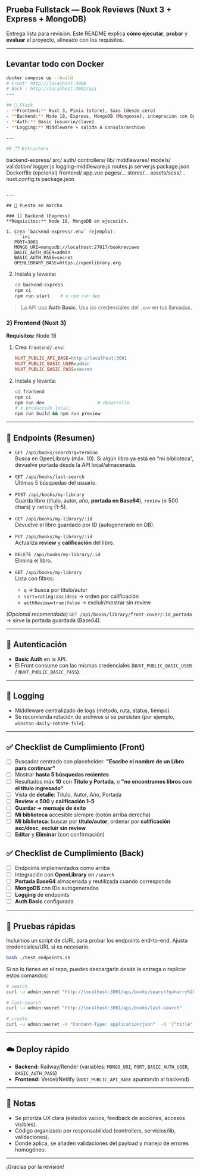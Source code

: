 ## Prueba Fullstack — Book Reviews (Nuxt 3 + Express + MongoDB)

Entrega lista para revisión. Este README explica **cómo ejecutar**, **probar** y **evaluar** el proyecto, alineado con los requisitos.

---

## Levantar todo con Docker
```bash
docker compose up --build
# Front: http://localhost:3000
# Back : http://localhost:3001/api
---

## 🧱 Stack
- **Frontend:** Nuxt 3, Pinia (store), Sass (desde cero)
- **Backend:** Node 18, Express, MongoDB (Mongoose), integración con OpenLibrary
- **Auth:** Basic (usuario/clave)
- **Logging:** Middleware + salida a consola/archivo

---

## 🗂️ Estructura
```
backend-express/
  src/
    auth/
    controllers/
    lib/
    middlewares/
    models/
    validation/
    logger.js
    logging-middleware.js
    routes.js
    server.js
  package.json
  Dockerfile (opcional)
frontend/
  app.vue
  pages/...
  stores/...
  assets/scss/...
  nuxt.config.ts
  package.json
```

---

## 🚀 Puesta en marcha

### 1) Backend (Express)
**Requisitos:** Node 18, MongoDB en ejecución.

1. Crea `backend-express/.env` (ejemplo):
   ```ini
   PORT=3001
   MONGO_URI=mongodb://localhost:27017/bookreviews
   BASIC_AUTH_USER=admin
   BASIC_AUTH_PASS=secret
   OPENLIBRARY_BASE=https://openlibrary.org
   ```

2. Instala y levanta:
   ```bash
   cd backend-express
   npm ci
   npm run start    # o npm run dev
   ```

> La API usa **Auth Basic**. Usa las credenciales del `.env` en tus llamadas.

### 2) Frontend (Nuxt 3)
**Requisitos:** Node 18

1. Crea `frontend/.env`:
   ```ini
   NUXT_PUBLIC_API_BASE=http://localhost:3001
   NUXT_PUBLIC_BASIC_USER=admin
   NUXT_PUBLIC_BASIC_PASS=secret
   ```

2. Instala y levanta:
   ```bash
   cd frontend
   npm ci
   npm run dev                    # desarrollo
   # o producción local:
   npm run build && npm run preview
   ```

---

## 🔌 Endpoints (Resumen)

- `GET /api/books/search?q=termino`  
  Busca en OpenLibrary (máx. 10). Si algún libro ya está en “mi biblioteca”, devuelve portada desde la API local/almacenada.

- `GET /api/books/last-search`  
  Últimas 5 búsquedas del usuario.

- `POST /api/books/my-library`  
  Guarda libro (título, autor, año, **portada en Base64**), `review` (≤ 500 chars) y `rating` (1–5).

- `GET /api/books/my-library/:id`  
  Devuelve el libro guardado por ID (autogenerado en DB).

- `PUT /api/books/my-library/:id`  
  Actualiza **review** y **calificación** del libro.

- `DELETE /api/books/my-library/:id`  
  Elimina el libro.

- `GET /api/books/my-library`  
  Lista con filtros:  
  - `q` → busca por título/autor  
  - `sort=rating:asc|desc` → orden por calificación  
  - `withReview=true|false` → excluir/mostrar sin review

*(Opcional recomendado)* `GET /api/books/library/front-cover/:id_portada` → sirve la portada guardada (Base64).

---

## 🔐 Autenticación
- **Basic Auth** en la API.  
- El Front consume con las mismas credenciales (`NUXT_PUBLIC_BASIC_USER` / `NUXT_PUBLIC_BASIC_PASS`).

---

## 🧾 Logging
- Middleware centralizado de logs (método, ruta, status, tiempo).  
- Se recomienda rotación de archivos si se persisten (por ejemplo, `winston-daily-rotate-file`).

---

## ✅ Checklist de Cumplimiento (Front)
- [ ] Buscador centrado con placeholder: **"Escribe el nombre de un Libro para continuar"**  
- [ ] Mostrar **hasta 5 búsquedas recientes**  
- [ ] Resultados máx **10** con **Título y Portada**, o **"no encontramos libros con el título ingresado"**  
- [ ] Vista de **detalle**: Título, Autor, Año, Portada  
- [ ] **Review ≤ 500** y **calificación 1–5**  
- [ ] **Guardar** ➜ **mensaje de éxito**  
- [ ] **Mi biblioteca** accesible siempre (botón arriba derecha)  
- [ ] **Mi biblioteca**: buscar por **título/autor**, ordenar por **calificación asc/desc**, **excluir sin review**  
- [ ] **Editar** y **Eliminar** (con confirmación)  

## ✅ Checklist de Cumplimiento (Back)
- [ ] Endpoints implementados como arriba  
- [ ] Integración con **OpenLibrary** en `/search`  
- [ ] **Portada Base64** almacenada y reutilizada cuando corresponda  
- [ ] **MongoDB** con IDs autogenerados  
- [ ] **Logging** de endpoints  
- [ ] **Auth Basic** configurada  

---

## 🧪 Pruebas rápidas
Incluimos un script de cURL para probar los endpoints end-to-end. Ajusta credenciales/URL si es necesario.

```bash
bash ./test_endpoints.sh
```

Si no lo tienes en el repo, puedes descargarlo desde la entrega o replicar estos comandos:
```bash
# search
curl -u admin:secret "http://localhost:3001/api/books/search?q=harry%20potter"

# last-search
curl -u admin:secret "http://localhost:3001/api/books/last-search"

# create
curl -u admin:secret -H "Content-Type: application/json"  -d '{"title":"Test Book","author":"Anon","year":2020,"coverBase64":"data:image/png;base64,iVBORw0KGgo=","review":"Muy buen libro","rating":5}'  "http://localhost:3001/api/books/my-library"
```

---

## ☁️ Deploy rápido
- **Backend:** Railway/Render (variables: `MONGO_URI`, `PORT`, `BASIC_AUTH_USER`, `BASIC_AUTH_PASS`)  
- **Frontend:** Vercel/Netlify (`NUXT_PUBLIC_API_BASE` apuntando al backend)

---

## 📌 Notas
- Se prioriza UX clara (estados vacíos, feedback de acciones, accesos visibles).  
- Código organizado por responsabilidad (controllers, servicios/lib, validaciones).  
- Donde aplica, se añaden validaciones del payload y manejo de errores homogéneo.

---

¡Gracias por la revisión!

